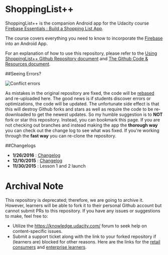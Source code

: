 ShoppingList++
========

ShoppingList++ is the companion Android app for the Udacity course [Firebase Essentials : Build a Shopping List App](https://www.udacity.com/course/firebase-essentials-for-android--ud009). 

The course covers everything you need to know to incorporate the [Firebase](https://www.firebase.com) into an Android App.

For an explanation of how to use this repository, please refer to the [Using ShoppingList++ Github Repository document](https://www.udacity.com/wiki/ud009/navigategithubrepo?nocache) and [The Github Code & Resources document](https://www.udacity.com/course/viewer#!/c-ud009/l-5389267455/e-5498429638/m-5528878616).

##Seeing Errors?

![Conflict errors](http://lh3.googleusercontent.com/zQxJRMJIEnWEQb7csOy3AiJoIJiOnY_dqf4D-seEEpJQFBMwmdpCF_JeszhB96K57tFxW2_FtOQvmIhUvQ=s0#w=1014&h=359)

As mistakes in the original repository are fixed, the code will be <a href="https://git-scm.com/book/en/v2/Git-Branching-Rebasing" target="_blank">rebased</a> and re-uploaded here. The good news is if students discover errors or optimizations, the code will be updated. The unfortunate side effect is that this will destroy Github forks and stars as well as require the code to be re-downloaded to get the newest updates. So my humble suggestion is to **NOT** fork or star this repository. Instead, you can bookmark this page. If you are not checking out branches and instead making the app the **thorough way** you can check out the change log to see what was fixed. If you're working through the **fast way** you can re-clone the repository.

##Changelogs

- **1/26/2016** : [Changelog](https://docs.google.com/document/d/1SgBmUu7COQQT5maqKVvIV4Iv0Oyva9-9-YRnpQ88XuY/pub)
- **12/10/2015** : [Changelog](https://docs.google.com/document/d/1A5BSoLyEHkXrcBC50lNXqrl1Rkh0G2nM-h4ER8lKovw/pub)
- **11/30/2015** : Lesson 1 and 2 launch
 # Archival Note 
 This repository is deprecated; therefore, we are going to archive it. However, learners will be able to fork it to their personal Github account but cannot submit PRs to this repository. If you have any issues or suggestions to make, feel free to: 
- Utilize the https://knowledge.udacity.com/ forum to seek help on content-specific issues. 
- Submit a support ticket along with the link to your forked repository if (learners are) blocked for other reasons. Here are the links for the [retail consumers](https://udacity.zendesk.com/hc/en-us/requests/new) and [enterprise learners](https://udacityenterprise.zendesk.com/hc/en-us/requests/new?ticket_form_id=360000279131).